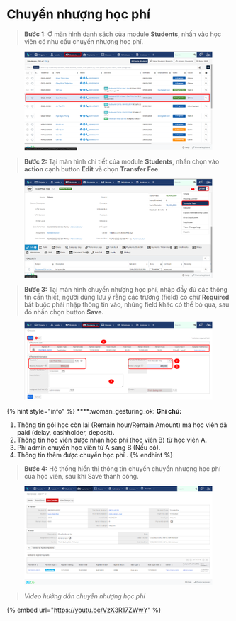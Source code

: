 # Chuyển nhượng học phí

> **Bước 1:** Ở màn hình danh sách của module **Students**, nhấn vào học viên có nhu cầu chuyển nhượng học phí.

<figure><img src="../../../.gitbook/assets/image (8) (4) (1).png" alt=""><figcaption></figcaption></figure>

> **Bước 2:** Tại màn hình chi tiết của module **Students**, nhấn chọn vào **action** cạnh button **Edit** và chọn **Transfer Fee**.

<figure><img src="../../../.gitbook/assets/image (14) (3).png" alt=""><figcaption></figcaption></figure>

> **Bước 3:** Tại màn hình chuyển nhượng học phí, nhập đầy đủ các thông tin cần thiết, người dùng lưu ý rằng các trường (field) có chữ **Required** bắt buộc phải nhập thông tin vào, những field khác có thể bỏ qua, sau đó nhấn chọn button **Save.**

<figure><img src="../../../.gitbook/assets/image (7) (4).png" alt=""><figcaption></figcaption></figure>

{% hint style="info" %}
****:woman\_gesturing\_ok: **Ghi chú:**

1. Thông tin gói học còn lại (Remain hour/Remain Amount) mà học viên đã paid (delay, cashholder, deposit).
2. Thông tin học viên được nhận học phí (học viên B) từ học viên A.
3. Phí admin chuyển học viên từ A sang B (Nếu có).
4. Thông tin thêm được chuyển học phí .
{% endhint %}

> **Bước 4:** Hệ thống hiển thị thông tin chuyển chuyển nhượng học phí của học viên, sau khi Save thành công.

<figure><img src="../../../.gitbook/assets/image (2) (6).png" alt=""><figcaption></figcaption></figure>

> _Video hướng dẫn chuyển nhượng học phí_

{% embed url="https://youtu.be/VzX3R17ZWwY" %}
